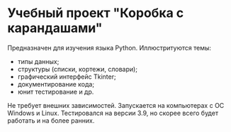 # Учебный проект "Коробка с карандашами"

Предназначен для изучения языка Python. Иллюстритуются темы:

* типы данных;
* структуры (списки, кортежи, словари);
* графический интерфейс Tkinter;
* документирование кода;
* юнит тестирование и др.

Не требует внешних зависимостей. Запускается на компьютерах с ОС
Windows и Linux. Тестировался на версии 3.9, но скорее всего
будет работать и на более ранних.
